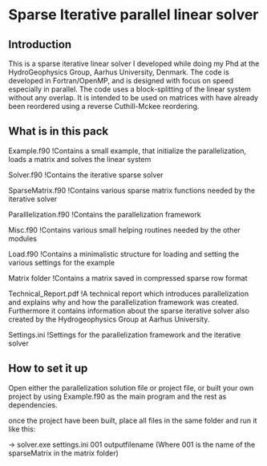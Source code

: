 # Sparse Iterative parallel linear solver

## Introduction

This is a sparse iterative linear solver I developed while doing my Phd at the HydroGeophysics Group, Aarhus University, Denmark.
The code is developed in Fortran/OpenMP, and is designed with focus on speed especially in parallel.
The code uses a block-splitting of the linear system without any overlap. 
It is intended to be used on matrices with have already been reordered using a reverse Cuthill-Mckee reordering.


## What is in this pack

Example.f90              !Contains a small example, that initialize the parallelization, loads a matrix and solves the linear system

Solver.f90               !Contains the iterative sparse solver 

SparseMatrix.f90         !Contains various sparse matrix functions needed by the iterative solver 

Paralllelization.f90     !Contains the parallelization framework

Misc.f90                 !Contains various small helping routines needed by the other modules   

Load.f90                 !Contains a minimalistic structure for loading and setting the various settings for the example

Matrix folder            !Contains a matrix saved in compressed sparse row format

Technical_Report.pdf     !A technical report which introduces parallelization and explains why and how the parallelization framework was created. Furthermore it contains information about the sparse iterative solver also created by the Hydrogeophysics Group at Aarhus University.

Settings.ini             !Settings for the parallelization framework and the iterative solver

## How to set it up

Open either the parallelization solution file or project file, or built your own project by using Example.f90 as the main program and the rest as dependencies.

once the project have been built, place all files in the same folder and run it like this:

-> solver.exe settings.ini 001 outputfilename        (Where 001 is the name of the sparseMatrix in the matrix folder)
